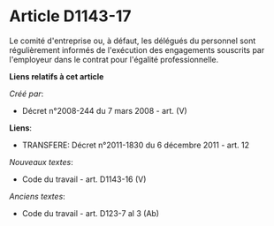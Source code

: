 # Article D1143-17

Le comité d'entreprise ou, à défaut, les délégués du personnel sont régulièrement informés de l'exécution des engagements
souscrits par l'employeur dans le contrat pour l'égalité professionnelle.

**Liens relatifs à cet article**

_Créé par_:

  - Décret n°2008-244 du 7 mars 2008 - art. (V)

**Liens**:

  - TRANSFERE: Décret n°2011-1830 du 6 décembre 2011 - art. 12

_Nouveaux textes_:

  - Code du travail - art. D1143-16 (V)

_Anciens textes_:

  - Code du travail - art. D123-7 al 3 (Ab)
